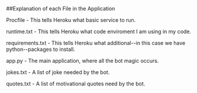 ##Explanation of each File in the Application

Procfile - This tells Heroku what basic service to run.

runtime.txt - This tells Heroku what code enviroment I am using in my code.

requirements.txt - This tells Heroku what additional--in this case we have python--packages to install.

app.py - The main application, where all the bot magic occurs.

jokes.txt - A list of joke needed by the bot.

quotes.txt - A list of motivational quotes need by the bot.

